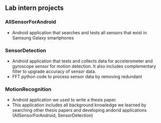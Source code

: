 ## Lab intern projects

### AllSensorForAndroid
- Android application that searches and tests all sensors that exist in Samsung Galaxy smartphones

### SensorDetection
- Android application that tests and collects data for accelerometer and gyroscope sensor for motion detection. It also includes complementary filter to upgrade accuracy of sensor data.
- FFT python code to process sensor data by removing redundant

 ### MotionRecognition
 - Android application we used to write a thesis paper.
 - This application includes all background knowledge we learned by searching other thesis papers and developing andorid applications (AllSensorForAndroid, SensorDetection)
